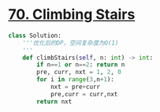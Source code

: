 # [70. Climbing Stairs](https://leetcode-cn.com/problems/climbing-stairs/)

```python
class Solution:
    '''优化后的DP，空间复杂度为O(1)
    '''
    def climbStairs(self, n: int) -> int:
        if n==1 or n==2: return n
        pre, curr, nxt = 1, 2, 0
        for i in range(3,n+1):
            nxt = pre+curr
            pre,curr = curr,nxt
        return nxt
```

